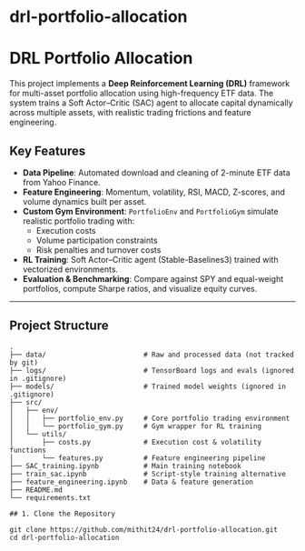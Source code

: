 # drl-portfolio-allocation

# DRL Portfolio Allocation

This project implements a **Deep Reinforcement Learning (DRL)** framework for multi-asset portfolio allocation using high-frequency ETF data. The system trains a Soft Actor–Critic (SAC) agent to allocate capital dynamically across multiple assets, with realistic trading frictions and feature engineering.

##  Key Features
- **Data Pipeline**: Automated download and cleaning of 2-minute ETF data from Yahoo Finance.  
- **Feature Engineering**: Momentum, volatility, RSI, MACD, Z-scores, and volume dynamics built per asset.  
- **Custom Gym Environment**: `PortfolioEnv` and `PortfolioGym` simulate realistic portfolio trading with:
  - Execution costs
  - Volume participation constraints
  - Risk penalties and turnover costs
- **RL Training**: Soft Actor–Critic agent (Stable-Baselines3) trained with vectorized environments.  
- **Evaluation & Benchmarking**: Compare against SPY and equal-weight portfolios, compute Sharpe ratios, and visualize equity curves.

---

##  Project Structure

```plaintext
.
├── data/                        # Raw and processed data (not tracked by git)
├── logs/                        # TensorBoard logs and evals (ignored in .gitignore)
├── models/                      # Trained model weights (ignored in .gitignore)
├── src/
│   ├── env/
│   │   ├── portfolio_env.py     # Core portfolio trading environment
│   │   └── portfolio_gym.py     # Gym wrapper for RL training
│   └── utils/
│       ├── costs.py             # Execution cost & volatility functions
│       └── features.py          # Feature engineering pipeline
├── SAC_training.ipynb           # Main training notebook
├── train_sac.ipynb              # Script-style training alternative
├── feature_engineering.ipynb    # Data & feature generation
├── README.md
└── requirements.txt

## 1. Clone the Repository

git clone https://github.com/mithit24/drl-portfolio-allocation.git
cd drl-portfolio-allocation

